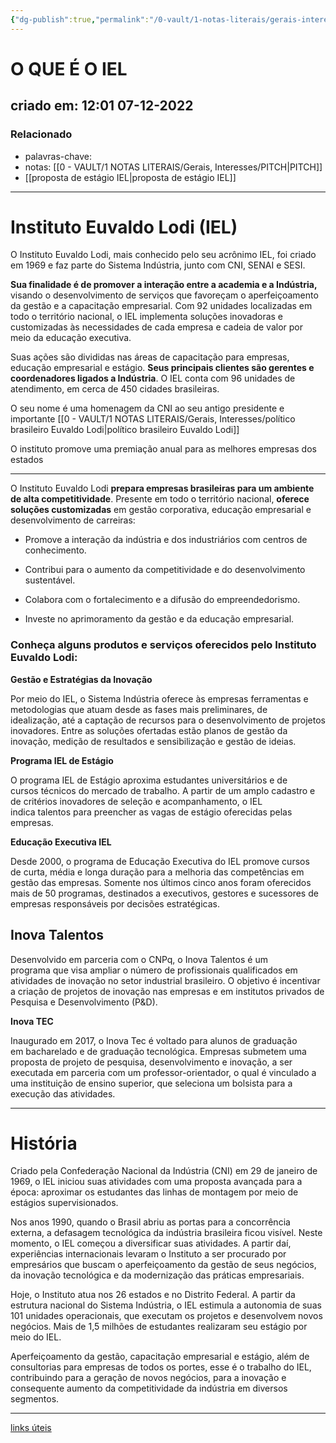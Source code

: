 ```yaml
---
{"dg-publish":true,"permalink":"/0-vault/1-notas-literais/gerais-interesses/o-que-e-o-iel/","dgHomeLink":true,"dgShowLocalGraph":true,"dgShowFileTree":true,"dgEnableSearch":true,"noteIcon":""}
---
```


# O QUE É O IEL
## criado em: 12:01 07-12-2022

### Relacionado
- palavras-chave: 
- notas: [[0 - VAULT/1 NOTAS LITERAIS/Gerais, Interesses/PITCH\|PITCH]]
- [[proposta de estágio IEL\|proposta de estágio IEL]]
---
# Instituto Euvaldo Lodi (IEL)

O Instituto Euvaldo Lodi, mais conhecido pelo seu acrônimo IEL, foi criado em 1969 e faz parte do Sistema Indústria, junto com CNI, SENAI e SESI.

**Sua finalidade é de promover a interação entre a academia e a Indústria,** visando o desenvolvimento de serviços que favoreçam o aperfeiçoamento da gestão e a capacitação empresarial. Com 92 unidades localizadas em todo o território nacional, o IEL implementa soluções inovadoras e customizadas às necessidades de cada empresa e cadeia de valor por meio da educação executiva.

Suas ações são divididas nas áreas de capacitação para empresas, educação empresarial e estágio. **Seus principais clientes são gerentes e coordenadores ligados a Indústria**. O IEL conta com 96 unidades de atendimento, em cerca de 450 cidades brasileiras.

O seu nome é uma homenagem da CNI ao seu antigo presidente e importante [[0 - VAULT/1 NOTAS LITERAIS/Gerais, Interesses/político brasileiro Euvaldo Lodi\|político brasileiro Euvaldo Lodi]]

O instituto promove uma premiação anual para as melhores empresas dos estados

---


O Instituto Euvaldo Lodi **prepara empresas brasileiras para um ambiente de alta competitividade**. Presente em todo o território nacional, **oferece soluções customizadas** em gestão corporativa, educação empresarial e desenvolvimento de carreiras:  
  
- Promove a interação da indústria e dos industriários com centros de conhecimento.

- Contribui para o aumento da competitividade e do desenvolvimento sustentável.

- Colabora com o fortalecimento e a difusão do empreendedorismo.

- Investe no aprimoramento da gestão e da educação empresarial.

### Conheça alguns produtos e serviços oferecidos pelo Instituto Euvaldo Lodi:

  
**Gestão e Estratégias da Inovação**  
  
Por meio do IEL, o Sistema Indústria oferece às empresas ferramentas e metodologias que atuam desde as fases mais preliminares, de idealização, até a captação de recursos para o desenvolvimento de projetos inovadores. Entre as soluções ofertadas estão planos de gestão da inovação, medição de resultados e sensibilização e gestão de ideias.  
  
  
**Programa IEL de Estágio**  
  
O programa IEL de Estágio aproxima estudantes universitários e de cursos técnicos do mercado de trabalho. A partir de um amplo cadastro e de critérios inovadores de seleção e acompanhamento, o IEL  indica talentos para preencher as vagas de estágio oferecidas pelas empresas.  
  
  
**Educação Executiva IEL**  
  
Desde 2000, o programa de Educação Executiva do IEL promove cursos de curta, média e longa duração para a melhoria das competências em gestão das empresas. Somente nos últimos cinco anos foram oferecidos mais de 50 programas, destinados a executivos, gestores e sucessores de empresas responsáveis por decisões estratégicas.  
  
  
## **Inova Talentos**  
  
Desenvolvido em parceria com o CNPq, o Inova Talentos é um programa que visa ampliar o número de profissionais qualificados em atividades de inovação no setor industrial brasileiro. O objetivo é incentivar a criação de projetos de inovação nas empresas e em institutos privados de Pesquisa e Desenvolvimento (P&D).  
  
  
**Inova TEC**  
  
Inaugurado em 2017, o Inova Tec é voltado para alunos de graduação em bacharelado e de graduação tecnológica. Empresas submetem uma proposta de projeto de pesquisa, desenvolvimento e inovação, a ser executada em parceria com um professor-orientador, o qual é vinculado a uma instituição de ensino superior, que seleciona um bolsista para a execução das atividades.

---
# História

Criado pela Confederação Nacional da Indústria (CNI) em 29 de janeiro de 1969, o IEL iniciou suas atividades com uma proposta avançada para a época: aproximar os estudantes das linhas de montagem por meio de estágios supervisionados.  
  
Nos anos 1990, quando o Brasil abriu as portas para a concorrência externa, a defasagem tecnológica da indústria brasileira ficou visível. Neste momento, o IEL começou a diversificar suas atividades. A partir daí, experiências internacionais levaram o Instituto a ser procurado por empresários que buscam o aperfeiçoamento da gestão de seus negócios, da inovação tecnológica e da modernização das práticas empresariais.  
  
Hoje, o Instituto atua nos 26 estados e no Distrito Federal. A partir da estrutura nacional do Sistema Indústria, o IEL estimula a autonomia de suas 101 unidades operacionais, que executam os projetos e desenvolvem novos negócios. Mais de 1,5 milhões de estudantes realizaram seu estágio por meio do IEL.  
  
Aperfeiçoamento da gestão, capacitação empresarial e estágio, além de consultorias para empresas de todos os portes, esse é o trabalho do IEL, contribuindo para a geração de novos negócios, para a inovação e consequente aumento da competitividade da indústria em diversos segmentos.

---
[links úteis](https://www.ielmt.ind.br/para-voce/1887/links-ielmt)
